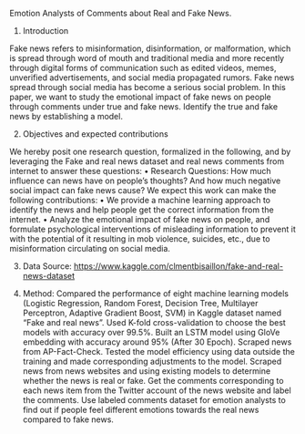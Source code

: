 Emotion Analysts of Comments about Real and Fake News.

1. Introduction

Fake news refers to misinformation, disinformation, or malformation, which is spread through word of mouth and traditional media and more recently 
through digital forms of communication such as edited videos, memes, unverified advertisements, and social media propagated rumors. Fake news spread 
through social media has become a serious social problem. In this paper, we want to study the emotional impact of fake news on people through comments 
under true and fake news. Identify the true and fake news by establishing a model.


2. Objectives and expected contributions

We hereby posit one research question, formalized in the following, and by leveraging the Fake and real news dataset and real news comments from internet 
to answer these questions:
• Research Questions: How much influence can news have on people’s thoughts? And how much negative social impact can fake news cause?
We expect this work can make the following contributions:
• We provide a machine learning approach to identify the news and help people get the correct information from the internet.
• Analyze the emotional impact of fake news on people, and formulate psychological
interventions of misleading information to prevent it with the potential of it resulting in mob violence, suicides, etc., due to misinformation circulating 
on social media.

3. Data Source: https://www.kaggle.com/clmentbisaillon/fake-and-real-news-dataset

4. Method: Compared the performance of eight machine learning models (Logistic Regression, Random Forest, Decision Tree, Multilayer Perceptron,
Adaptive Gradient Boost, SVM) in Kaggle dataset named “Fake and real news”. Used K-fold cross-validation to choose the best models with accuracy 
over 99.5%.  Built an LSTM model using GloVe embedding with accuracy around 95% (After 30 Epoch). Scraped news from AP-Fact-Check. Tested the 
model efficiency using data outside the training and made corresponding adjustments to the model. Scraped news from news websites and using 
existing models to determine whether the news is real or fake. Get the comments corresponding to each news item from the Twitter account of 
the news website and label the comments. Use labeled comments dataset for emotion analysts to find out if people feel different emotions 
towards the real news compared to fake news.

